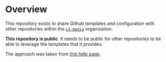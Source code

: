 # Overview

This repository exists to share Github templates and configuration with other
repositories within the [`LX-media`](https://github.com/LX-media)
organization.

**This repository is public**. It needs to be public for other repositories to
be able to leverage the templates that it provides.

The approach was taken from
[this help page](https://help.github.com/en/github/building-a-strong-community/creating-a-default-community-health-file).
